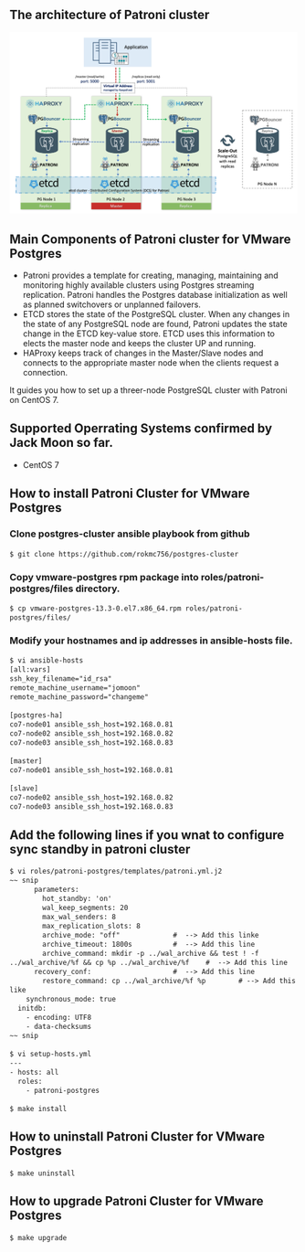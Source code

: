 ## The architecture of Patroni cluster
![alt text](https://github.com/rokmc756/postgres-cluster/blob/main/roles/patroni-postgres/images/patroni_cluster_architecture.png)

## Main Components of Patroni cluster for VMware Postgres
- Patroni provides a template for creating, managing, maintaining and monitoring highly available clusters using Postgres streaming replication. Patroni handles the Postgres database initialization as well as planned switchovers or unplanned failovers.
- ETCD stores the state of the PostgreSQL cluster.  When any changes in the state of any PostgreSQL node are found, Patroni updates the state change in the ETCD key-value store. ETCD uses this information to elects the master node and keeps the cluster UP and running.
- HAProxy keeps track of changes in the Master/Slave nodes and connects to the appropriate master node when the clients request a connection.

It guides you how to set up a threer-node PostgreSQL cluster with Patroni on CentOS 7.

## Supported Operrating Systems confirmed by Jack Moon so far.
- CentOS 7

## How to install Patroni Cluster for VMware Postgres
### Clone postgres-cluster ansible playbook from github
~~~
$ git clone https://github.com/rokmc756/postgres-cluster
~~~
### Copy vmware-postgres rpm package into roles/patroni-postgres/files directory.
~~~
$ cp vmware-postgres-13.3-0.el7.x86_64.rpm roles/patroni-postgres/files/
~~~
### Modify your hostnames and ip addresses in ansible-hosts file.
~~~
$ vi ansible-hosts
[all:vars]
ssh_key_filename="id_rsa"
remote_machine_username="jomoon"
remote_machine_password="changeme"

[postgres-ha]
co7-node01 ansible_ssh_host=192.168.0.81
co7-node02 ansible_ssh_host=192.168.0.82
co7-node03 ansible_ssh_host=192.168.0.83

[master]
co7-node01 ansible_ssh_host=192.168.0.81

[slave]
co7-node02 ansible_ssh_host=192.168.0.82
co7-node03 ansible_ssh_host=192.168.0.83
~~~
## Add the following lines if you wnat to configure sync standby in patroni cluster
~~~
$ vi roles/patroni-postgres/templates/patroni.yml.j2
~~ snip
      parameters:
        hot_standby: 'on'
        wal_keep_segments: 20
        max_wal_senders: 8
        max_replication_slots: 8
        archive_mode: "off"             #  --> Add this linke
        archive_timeout: 1800s          #  --> Add this line
        archive_command: mkdir -p ../wal_archive && test ! -f ../wal_archive/%f && cp %p ../wal_archive/%f    #  --> Add this line
      recovery_conf:                    #  --> Add this line
        restore_command: cp ../wal_archive/%f %p        # --> Add this like
    synchronous_mode: true
  initdb:
    - encoding: UTF8
    - data-checksums
~~ snip

$ vi setup-hosts.yml
---
- hosts: all
  roles:
    - patroni-postgres

$ make install
~~~
## How to uninstall Patroni Cluster for VMware Postgres
~~~
$ make uninstall
~~~
## How to upgrade Patroni Cluster for VMware Postgres
~~~
$ make upgrade
~~~
